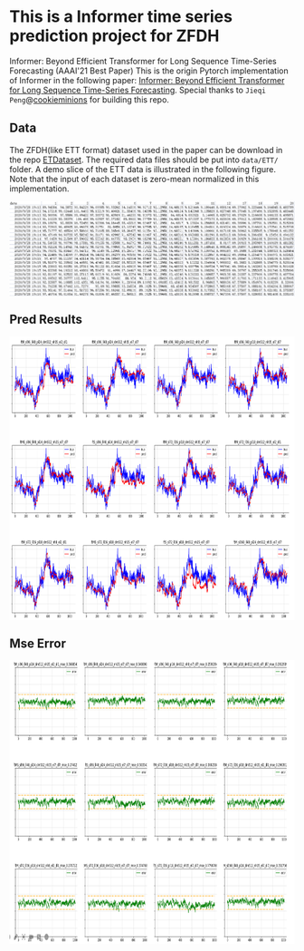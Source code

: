 # This is a Informer time series prediction project for ZFDH
Informer: Beyond Efficient Transformer for Long Sequence Time-Series Forecasting (AAAI'21 Best Paper)
This is the origin Pytorch implementation of Informer in the following paper: 
[Informer: Beyond Efficient Transformer for Long Sequence Time-Series Forecasting](https://arxiv.org/abs/2012.07436). Special thanks to `Jieqi Peng`@[cookieminions](https://github.com/cookieminions) for building this repo.

## Data

The ZFDH(like ETT format) dataset used in the paper can be download in the repo [ETDataset](https://github.com/zhouhaoyi/ETDataset).
The required data files should be put into `data/ETT/` folder. A demo slice of the ETT data is illustrated in the following figure. Note that the input of each dataset is zero-mean normalized in this implementation.

<p align="center">
<img src="./img/data1.png" alt="" align=center />
<br>
</p>

## <span id="resultslink">Pred Results</span>

<p align="center">
<img src="./img/pred.png" height = "500" alt="" align=center />
<br>
</p>

## <span id="resultslink">Mse Error</span>

<p align="center">
<img src="./img/mse_error.png" height = "500" alt="" align=center />
<br>
</p>

